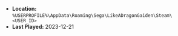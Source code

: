 * **Location:** `%USERPROFILE%\AppData\Roaming\Sega\LikeADragonGaiden\Steam\<USER_ID>`
* **Last Played:** 2023-12-21